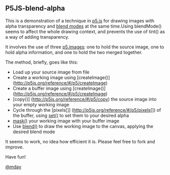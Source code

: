 ## P5JS-blend-alpha

This is a demonstration of a technique in [p5.js](http://p5js.org/) for drawing images with alpha transparency and [blend modes](http://p5js.org/reference/#/p5/blendMode) at the same time.Using blendMode() seems to affect the whole drawing context, and prevents the use of tint() as a way of adding transparency.

It involves the use of three [p5.images](http://p5js.org/reference/#/p5.Image): one to hold the source image, 
one to hold alpha information, and one to hold the two merged together. 

The method, briefly, goes like this:
+ Load up your source image from file
+ Create a working image using [createImage()] (http://p5js.org/reference/#/p5/createImage)
+ Create a buffer image using [createImage()] (http://p5js.org/reference/#/p5/createImage)
+ [copy()] (http://p5js.org/reference/#/p5/copy) the source image into your empty working image
+ Cycle through the [pixels[]] (http://p5js.org/reference/#/p5/pixels[]) of the buffer, using [set()](http://p5js.org/reference/#/p5/set) to set them to your desired alpha
+ [mask()](http://p5js.org/reference/#/p5.Image/mask) your working image with your buffer image
+ Use [blend()](http://p5js.org/reference/#/p5/blend) to draw the working image to the canvas, applying the desired blend mode

It seems to work, no idea how efficient it is. Please feel free to fork and improve.

Have fun!

[@mday](http://twitter.com/mday)
